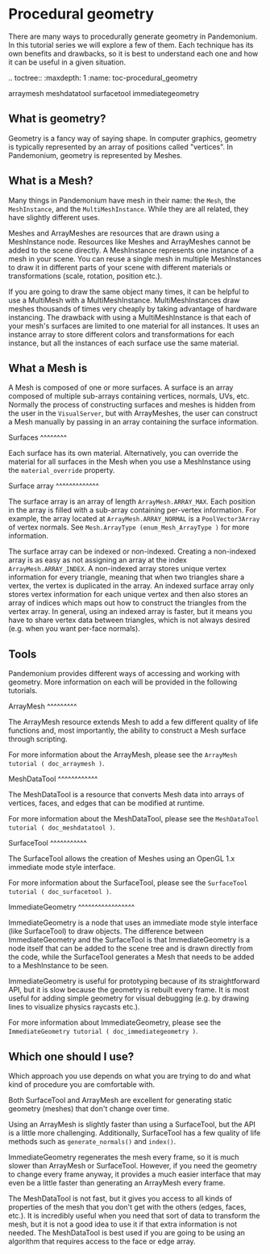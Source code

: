 

Procedural geometry
===================

There are many ways to procedurally generate geometry in Pandemonium. In this tutorial series
we will explore a few of them. Each technique has its own benefits and drawbacks, so
it is best to understand each one and how it can be useful in a given situation.

.. toctree::
   :maxdepth: 1
   :name: toc-procedural_geometry

   arraymesh
   meshdatatool
   surfacetool
   immediategeometry

What is geometry?
-----------------

Geometry is a fancy way of saying shape. In computer graphics, geometry is typically represented
by an array of positions called "vertices". In Pandemonium, geometry is represented by Meshes.

What is a Mesh?
---------------

Many things in Pandemonium have mesh in their name: the `Mesh`,
the `MeshInstance`, and
the `MultiMeshInstance`. While they are all related, they have slightly different uses.

Meshes and ArrayMeshes are resources that are drawn using a MeshInstance node. Resources like
Meshes and ArrayMeshes cannot be added to the scene directly. A MeshInstance represents one
instance of a mesh in your scene. You can reuse a single mesh in multiple MeshInstances
to draw it in different parts of your scene with different materials or transformations (scale,
rotation, position etc.).

If you are going to draw the same object many times, it can be helpful to use a MultiMesh with
a MultiMeshInstance. MultiMeshInstances draw meshes thousands of times very
cheaply by taking advantage of hardware instancing. The drawback with
using a MultiMeshInstance is that each of your mesh's surfaces are limited to one material for
all instances. It uses an instance array to store different colors and transformations for each
instance, but all the instances of each surface use the same material.

What a Mesh is
--------------

A Mesh is composed of one or more surfaces. A surface is an array composed of multiple sub-arrays
containing vertices, normals, UVs, etc. Normally the process of constructing surfaces and meshes is
hidden from the user in the `VisualServer`, but with ArrayMeshes, the user can construct a Mesh
manually by passing in an array containing the surface information.

Surfaces
^^^^^^^^

Each surface has its own material. Alternatively, you can override the material for all surfaces
in the Mesh when you use a MeshInstance using the `material_override` property.

Surface array
^^^^^^^^^^^^^

The surface array is an array of length `ArrayMesh.ARRAY_MAX`. Each position in the array is
filled with a sub-array containing per-vertex information. For example, the array located at
`ArrayMesh.ARRAY_NORMAL` is a `PoolVector3Array` of vertex normals.
See `Mesh.ArrayType (enum_Mesh_ArrayType )` for more information.

The surface array can be indexed or non-indexed. Creating a non-indexed array is as easy as not assigning
an array at the index `ArrayMesh.ARRAY_INDEX`. A non-indexed array stores unique vertex information for
every triangle, meaning that when two triangles share a vertex, the vertex is duplicated in the array. An
indexed surface array only stores vertex information for each unique vertex and then also stores an array
of indices which maps out how to construct the triangles from the vertex array. In general, using an indexed
array is faster, but it means you have to share vertex data between triangles, which is not always desired
(e.g. when you want per-face normals).

Tools
-----

Pandemonium provides different ways of accessing and working with geometry. More information on each will
be provided in the following tutorials.

ArrayMesh
^^^^^^^^^

The ArrayMesh resource extends Mesh to add a few different quality of life functions and, most
importantly, the ability to construct a Mesh surface through scripting.

For more information about the ArrayMesh, please see the `ArrayMesh tutorial ( doc_arraymesh )`.

MeshDataTool
^^^^^^^^^^^^

The MeshDataTool is a resource that converts Mesh data into arrays of vertices, faces, and edges that can
be modified at runtime.

For more information about the MeshDataTool, please see the `MeshDataTool tutorial ( doc_meshdatatool )`.

SurfaceTool
^^^^^^^^^^^

The SurfaceTool allows the creation of Meshes using an OpenGL 1.x immediate mode style interface.

For more information about the SurfaceTool, please see the `SurfaceTool tutorial ( doc_surfacetool )`.

ImmediateGeometry
^^^^^^^^^^^^^^^^^

ImmediateGeometry is a node that uses an immediate mode style interface (like SurfaceTool) to draw objects. The
difference between ImmediateGeometry and the SurfaceTool is that ImmediateGeometry is a node itself that can be
added to the scene tree and is drawn directly from the code, while the SurfaceTool generates a Mesh that needs to be added
to a MeshInstance to be seen.

ImmediateGeometry is useful for prototyping because of its straightforward API, but it is slow because the geometry
is rebuilt every frame. It is most useful for adding simple geometry for visual debugging (e.g. by drawing lines to
visualize physics raycasts etc.).

For more information about ImmediateGeometry, please see the `ImmediateGeometry tutorial ( doc_immediategeometry )`.

Which one should I use?
-----------------------

Which approach you use depends on what you are trying to do and what kind of procedure you are comfortable with.

Both SurfaceTool and ArrayMesh are excellent for generating static geometry (meshes) that don't change over time.

Using an ArrayMesh is slightly faster than using a SurfaceTool, but the API is a little more challenging.
Additionally, SurfaceTool has a few quality of life methods such as `generate_normals()` and `index()`.

ImmediateGeometry regenerates the mesh every frame, so it is much slower than ArrayMesh or SurfaceTool. However, if you
need the geometry to change every frame anyway, it provides a much easier interface that may even be a little faster than generating
an ArrayMesh every frame.

The MeshDataTool is not fast, but it gives you access to all kinds of properties of the mesh that you don't get with the others
(edges, faces, etc.). It is incredibly useful when you need that sort of data to transform the mesh, but it is not a good idea
to use it if that extra information is not needed. The MeshDataTool is best used if you are going to be using an algorithm that requires
access to the face or edge array.
